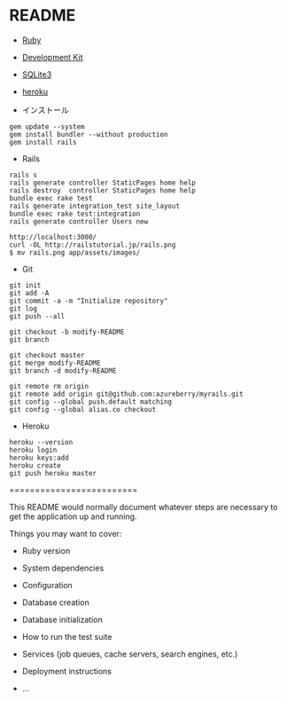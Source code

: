 # README

* [Ruby](http://http//rubyinstaller.org/)
* [Development Kit](http://rubyinstaller.org/downloads/)
* [SQLite3](https://www.sqlite.org/download.html)
* [heroku](https://devcenter.heroku.com/articles/heroku-command-line)


* インストール
```
gem update --system
gem install bundler --without production
gem install rails
```

* Rails

```
rails s
rails generate controller StaticPages home help
rails destroy  controller StaticPages home help
bundle exec rake test
rails generate integration_test site_layout
bundle exec rake test:integration
rails generate controller Users new
```


```
http://localhost:3000/
curl -OL http://railstutorial.jp/rails.png
$ mv rails.png app/assets/images/
```

* Git

```
git init
git add -A
git commit -a -m "Initialize repository"
git log
git push --all

git checkout -b modify-README
git branch

git checkout master
git merge modify-README
git branch -d modify-README

git remote rm origin
git remote add origin git@github.com:azureberry/myrails.git
git config --global push.default matching
git config --global alias.co checkout
```

* Heroku

```
heroku --version
heroku login
heroku keys:add
heroku create
git push heroku master
```


=========================

This README would normally document whatever steps are necessary to get the
application up and running.

Things you may want to cover:

* Ruby version

* System dependencies

* Configuration

* Database creation

* Database initialization

* How to run the test suite

* Services (job queues, cache servers, search engines, etc.)

* Deployment instructions

* ...
